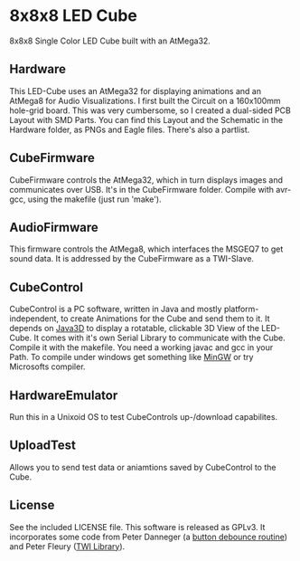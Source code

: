 # 8x8x8 LED Cube

8x8x8 Single Color LED Cube built with an AtMega32.

## Hardware

This LED-Cube uses an AtMega32 for displaying animations and an AtMega8 for Audio Visualizations. I first built the Circuit on a 160x100mm hole-grid board. This was very cumbersome, so I created a dual-sided PCB Layout with SMD Parts. You can find this Layout and the Schematic in the Hardware folder, as PNGs and Eagle files. There's also a partlist.

## CubeFirmware

CubeFirmware controls the AtMega32, which in turn displays images and communicates over USB. It's in the CubeFirmware folder. Compile with avr-gcc, using the makefile (just run 'make').

## AudioFirmware

This firmware controls the AtMega8, which interfaces the MSGEQ7 to get sound data. It is addressed by the CubeFirmware as a TWI-Slave.

## CubeControl

CubeControl is a PC software, written in Java and mostly platform-independent, to create Animations for the Cube and send them to it. It depends on [Java3D](http://www.oracle.com/technetwork/java/javase/tech/index-jsp-138252.html) to display a rotatable, clickable 3D View of the LED-Cube. It comes with it's own Serial Library to communicate with the Cube. Compile it with the makefile. You need a working javac and gcc in your Path. To compile under windows get something like [MinGW](http://www.mingw.org/) or try Microsofts compiler.

## HardwareEmulator

Run this in a Unixoid OS to test CubeControls up-/download capabilites.

## UploadTest

Allows you to send test data or aniamtions saved by CubeControl to the Cube.

## License

See the included LICENSE file. This software is released as GPLv3. It incorporates some code from Peter Danneger (a [button debounce routine](http://www.mikrocontroller.net/articles/Entprellung#Debounce-Makro_von_Peter_Dannegger)) and Peter Fleury ([TWI Library](http://homepage.hispeed.ch/peterfleury/avr-software.html)).